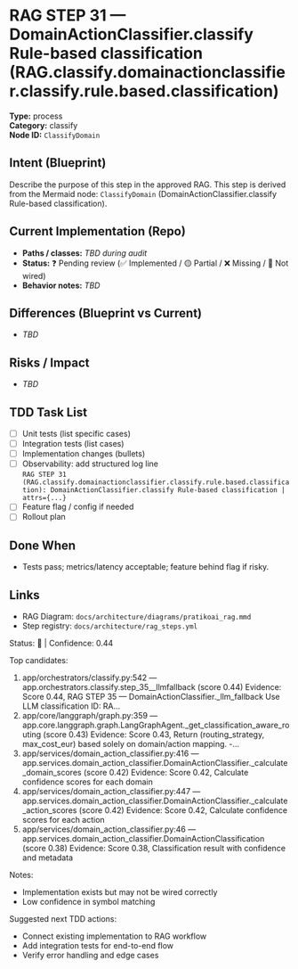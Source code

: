 # RAG STEP 31 — DomainActionClassifier.classify Rule-based classification (RAG.classify.domainactionclassifier.classify.rule.based.classification)

**Type:** process  
**Category:** classify  
**Node ID:** `ClassifyDomain`

## Intent (Blueprint)
Describe the purpose of this step in the approved RAG. This step is derived from the Mermaid node: `ClassifyDomain` (DomainActionClassifier.classify Rule-based classification).

## Current Implementation (Repo)
- **Paths / classes:** _TBD during audit_
- **Status:** ❓ Pending review (✅ Implemented / 🟡 Partial / ❌ Missing / 🔌 Not wired)
- **Behavior notes:** _TBD_

## Differences (Blueprint vs Current)
- _TBD_

## Risks / Impact
- _TBD_

## TDD Task List
- [ ] Unit tests (list specific cases)
- [ ] Integration tests (list cases)
- [ ] Implementation changes (bullets)
- [ ] Observability: add structured log line  
  `RAG STEP 31 (RAG.classify.domainactionclassifier.classify.rule.based.classification): DomainActionClassifier.classify Rule-based classification | attrs={...}`
- [ ] Feature flag / config if needed
- [ ] Rollout plan

## Done When
- Tests pass; metrics/latency acceptable; feature behind flag if risky.

## Links
- RAG Diagram: `docs/architecture/diagrams/pratikoai_rag.mmd`
- Step registry: `docs/architecture/rag_steps.yml`


<!-- AUTO-AUDIT:BEGIN -->
Status: 🔌  |  Confidence: 0.44

Top candidates:
1) app/orchestrators/classify.py:542 — app.orchestrators.classify.step_35__llmfallback (score 0.44)
   Evidence: Score 0.44, RAG STEP 35 — DomainActionClassifier._llm_fallback Use LLM classification
ID: RA...
2) app/core/langgraph/graph.py:359 — app.core.langgraph.graph.LangGraphAgent._get_classification_aware_routing (score 0.43)
   Evidence: Score 0.43, Return (routing_strategy, max_cost_eur) based solely on domain/action mapping.
-...
3) app/services/domain_action_classifier.py:416 — app.services.domain_action_classifier.DomainActionClassifier._calculate_domain_scores (score 0.42)
   Evidence: Score 0.42, Calculate confidence scores for each domain
4) app/services/domain_action_classifier.py:447 — app.services.domain_action_classifier.DomainActionClassifier._calculate_action_scores (score 0.42)
   Evidence: Score 0.42, Calculate confidence scores for each action
5) app/services/domain_action_classifier.py:46 — app.services.domain_action_classifier.DomainActionClassification (score 0.38)
   Evidence: Score 0.38, Classification result with confidence and metadata

Notes:
- Implementation exists but may not be wired correctly
- Low confidence in symbol matching

Suggested next TDD actions:
- Connect existing implementation to RAG workflow
- Add integration tests for end-to-end flow
- Verify error handling and edge cases
<!-- AUTO-AUDIT:END -->